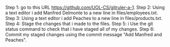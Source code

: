 Step 1: go to this URL https://github.com/UOL-CS/gitruler-a-1.
Step 2: Using a text editor i add Manfred Delmonte to a new line in files/employees.txt.
Step 3: Using a text editor i add Peaches to a new line in files/products.txt.
Step 4: Stage the changes that i made to the files. 
Step 5: i Use the git status command to check that i have staged all of my changes.
Step 6: Commit my staged changes using the commit message "Add Manfred and Peaches".